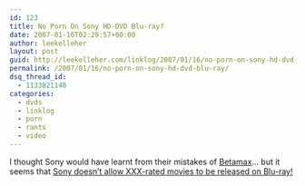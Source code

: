 ```yaml
---
id: 123
title: No Porn On Sony HD-DVD Blu-ray?
date: 2007-01-16T02:29:57+00:00
author: leekelleher
layout: post
guid: http://leekelleher.com/linklog/2007/01/16/no-porn-on-sony-hd-dvd-blu-ray/
permalink: /2007/01/16/no-porn-on-sony-hd-dvd-blu-ray/
dsq_thread_id:
  - 1133821148
categories:
  - dvds
  - linklog
  - porn
  - rants
  - video
---
```

I thought Sony would have learnt from their mistakes of [Betamax](http://en.wikipedia.org/wiki/Betamax)&#8230; but it seems that [Sony doesn&#8217;t allow XXX-rated movies to be released on Blu-ray!](http://www.sgknox.com/2007/01/11/no-porn-on-blu-ray/)